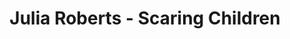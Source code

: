 ---
title: Julia Roberts - Scaring Children
layout: revealjs-video
source: "julia-roberts-scary"
video-format: mp4
transcription: "<br>
<strong>J: </strong>- Do you ever scare them, do you scare your children?<br>
<strong>JR: </strong>- Alright, well here's the thing: as much as I do not like to be scared,<br>
uhm... how many moms here have ever scared your child and ...<br>
they... are so easily scared...<br>
and then, you get the fever for it.
<br>
"
tr:
  - "&nbsp;"
  - "<strong>J: </strong>- Do you ever scare them, do you scare your children?"
  - "<strong>JR: </strong>- Alright, well here's the thing: as much as I do not like to be scared,"
  - "uhm... how many moms here have ever scared your child .... and ... they ..."
  - "are so easily scared..."
  - "and then, you get the fever ... for it."
---